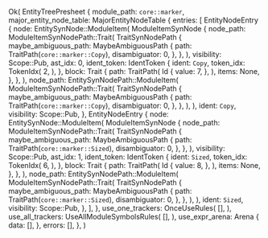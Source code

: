 Ok(
    EntityTreePresheet {
        module_path: `core::marker`,
        major_entity_node_table: MajorEntityNodeTable {
            entries: [
                EntityNodeEntry {
                    node: EntitySynNode::ModuleItem(
                        ModuleItemSynNode {
                            node_path: ModuleItemSynNodePath::Trait(
                                TraitSynNodePath {
                                    maybe_ambiguous_path: MaybeAmbiguousPath {
                                        path: TraitPath(`core::marker::Copy`),
                                        disambiguator: 0,
                                    },
                                },
                            ),
                            visibility: Scope::Pub,
                            ast_idx: 0,
                            ident_token: IdentToken {
                                ident: `Copy`,
                                token_idx: TokenIdx(
                                    2,
                                ),
                            },
                            block: Trait {
                                path: TraitPath(
                                    Id {
                                        value: 7,
                                    },
                                ),
                                items: None,
                            },
                        },
                    ),
                    node_path: EntitySynNodePath::ModuleItem(
                        ModuleItemSynNodePath::Trait(
                            TraitSynNodePath {
                                maybe_ambiguous_path: MaybeAmbiguousPath {
                                    path: TraitPath(`core::marker::Copy`),
                                    disambiguator: 0,
                                },
                            },
                        ),
                    ),
                    ident: `Copy`,
                    visibility: Scope::Pub,
                },
                EntityNodeEntry {
                    node: EntitySynNode::ModuleItem(
                        ModuleItemSynNode {
                            node_path: ModuleItemSynNodePath::Trait(
                                TraitSynNodePath {
                                    maybe_ambiguous_path: MaybeAmbiguousPath {
                                        path: TraitPath(`core::marker::Sized`),
                                        disambiguator: 0,
                                    },
                                },
                            ),
                            visibility: Scope::Pub,
                            ast_idx: 1,
                            ident_token: IdentToken {
                                ident: `Sized`,
                                token_idx: TokenIdx(
                                    6,
                                ),
                            },
                            block: Trait {
                                path: TraitPath(
                                    Id {
                                        value: 8,
                                    },
                                ),
                                items: None,
                            },
                        },
                    ),
                    node_path: EntitySynNodePath::ModuleItem(
                        ModuleItemSynNodePath::Trait(
                            TraitSynNodePath {
                                maybe_ambiguous_path: MaybeAmbiguousPath {
                                    path: TraitPath(`core::marker::Sized`),
                                    disambiguator: 0,
                                },
                            },
                        ),
                    ),
                    ident: `Sized`,
                    visibility: Scope::Pub,
                },
            ],
        },
        use_one_trackers: OnceUseRules(
            [],
        ),
        use_all_trackers: UseAllModuleSymbolsRules(
            [],
        ),
        use_expr_arena: Arena {
            data: [],
        },
        errors: [],
    },
)